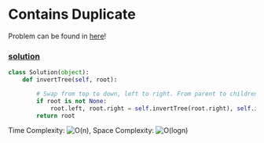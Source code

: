 # Contains Duplicate

Problem can be found in [here](https://leetcode.com/problems/invert-binary-tree/)!

### [solution](/BinaryTree/226-InvertBinaryTree/README.md)

```python
class Solution(object):
    def invertTree(self, root):

        # Swap from top to down, left to right. From parent to children
        if root is not None:
            root.left, root.right = self.invertTree(root.right), self.invertTree(root.left)
        return root

```

Time Complexity: ![O(n)](<https://latex.codecogs.com/svg.image?\inline&space;O(n)>), Space Complexity: ![O(logn)](<https://latex.codecogs.com/svg.image?\inline&space;O(logn)>)